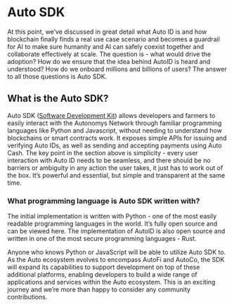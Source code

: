 # Auto SDK

At this point, we’ve discussed in great detail what Auto ID is and how blockchain finally finds a real use case scenario and becomes a guardrail for AI to make sure humanity and AI can safely coexist together and collaborate effectively at scale. The question is - what would drive the adoption? How do we ensure that the idea behind AutoID is heard and understood? How do we onboard millions and billions of users? The answer to all those questions is Auto SDK.

## What is the Auto SDK?

Auto SDK ([Software Development Kit](../../additional-learning/technology-basics/general-information-about-sdk.md)) allows developers and farmers to easily interact with the Autonomys Network through familiar programming languages like Python and Javascript, without needing to understand how blockchains or smart contracts work. It exposes simple APIs for issuing and verifying Auto IDs, as well as sending and accepting payments using Auto Cash. The key point in the section above is simplicity - every user interaction with Auto ID needs to be seamless, and there should be no barriers or ambiguity in any action the user takes, it just has to work out of the box. It’s powerful and essential, but simple and transparent at the same time.

### What programming language is Auto SDK written with?

The initial implementation is written with Python - one of the most easily readable programming languages in the world. It’s fully open source and can be viewed here. The implementation of AutoID is also open source and written in one of the most secure programming languages - Rust.

Anyone who knows Python or JavaScript will be able to utilize Auto SDK to. As the Auto ecosystem evolves to encompass AutoFi and AutoCo, the SDK will expand its capabilities to support development on top of these additional platforms, enabling developers to build a wide range of applications and services within the Auto ecosystem. This is an exciting journey and we’re more than happy to consider any community contributions.
